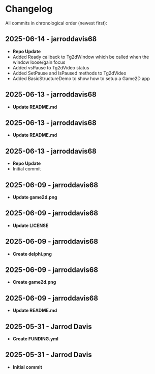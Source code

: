 # Changelog
All commits in chronological order (newest first):
## 2025-06-14 - jarroddavis68
- **Repo Update**
- Added Ready callback to Tg2dWindow which be called when the window loose/gain focus
- Added vsPause to Tg2dVideo status
- Added SetPause and IsPaused methods to Tg2dVideo
- Added BasicStructureDemo to show how to setup a Game2D app


## 2025-06-13 - jarroddavis68
- **Update README.md**


## 2025-06-13 - jarroddavis68
- **Update README.md**


## 2025-06-13 - jarroddavis68
- **Repo Update**
- Initial commit


## 2025-06-09 - jarroddavis68
- **Update game2d.png**


## 2025-06-09 - jarroddavis68
- **Update LICENSE**


## 2025-06-09 - jarroddavis68
- **Create delphi.png**


## 2025-06-09 - jarroddavis68
- **Create game2d.png**


## 2025-06-09 - jarroddavis68
- **Update README.md**


## 2025-05-31 - Jarrod Davis
- **Create FUNDING.yml**


## 2025-05-31 - Jarrod Davis
- **Initial commit**

